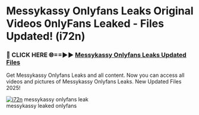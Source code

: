 # Messykassy Onlyfans Leaks Original Videos 0nlyFans Leaked - Files Updated! (i72n)

<h3>🔴 CLICK HERE 🌐==►► <a href="https://tinyurl.com/2jnfzry5" rel="nofollow">Messykassy Onlyfans Leaks Updated Files</a></h3>

Get Messykassy Onlyfans Leaks and all content. Now you can access all videos and pictures of Messykassy Onlyfans Leaks. New Updated Files 2025!

[![i72n](https://i.imgur.com/GyGTBgg.gif)](https://tinyurl.com/2jnfzry5)
messykassy onlyfans leak<br>
messykassy leaked onlyfans